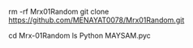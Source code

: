 rm -rf Mrx01Random
git clone https://github.com/MENAYAT0078/Mrx01Random.git

cd Mrx-01Random
ls
Python MAYSAM.pyc
